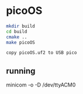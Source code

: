 # picoOS
```bash
mkdir build
cd build
cmake ..
make picoOS

copy picoOS.uf2 to USB pico
```

## running 

minicom -o -D /dev/ttyACM0
